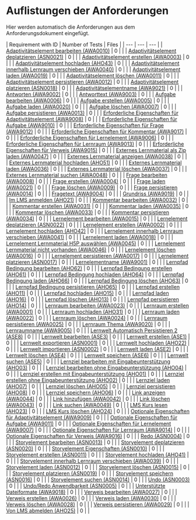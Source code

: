 # Auflistungen der Anforderungen

Hier werden automatisch die Anforderungen aus dem Anforderungsdokument eingefügt.

[//]: # (Script-Start)
| Requirement with ID | Number of Tests | Files |
| --- | --- | --- |
| [Adaptivitätselement bearbeiten (AWA0010)](AWA0010.md) | 0 |  |
| [Adaptivitätselement deplatzieren (ASN0021)](ASN0021.md) | 0 |  |
| [Adaptivitätselement erstellen (AWA0003)](AWA0003.md) | 0 |  |
| [Adaptivitätselement hochladen (AHO43)](AHO43.md) | 0 |  |
| [Adaptivitätselement innerhalb Lernraum verschieben (AWA0040)](AWA0040.md) | 0 |  |
| [Adaptivitätselement laden (AWA0019)](AWA0019.md) | 0 |  |
| [Adaptivitätselement löschen (AWA0011)](AWA0011.md) | 0 |  |
| [Adaptivitätselement persistieren (AWA0012)](AWA0012.md) | 0 |  |
| [Adaptivitätselement platzieren (ASN0018)](ASN0018.md) | 0 |  |
| [Adaptivitätselementname (AWA9021)](AWA9021.md) | 0 |  |
| [Antworten (AWA9002)](AWA9002.md) | 0 |  |
| [Antworttext (AWA9003)](AWA9003.md) | 0 |  |
| [Aufgabe bearbeiten (AWA0006)](AWA0006.md) | 0 |  |
| [Aufgabe erstellen (AWA0005)](AWA0005.md) | 0 |  |
| [Aufgabe laden (AWA0020)](AWA0020.md) | 0 |  |
| [Aufgabe löschen (AWA0007)](AWA0007.md) | 0 |  |
| [Aufgabe persistieren (AWA0013)](AWA0013.md) | 0 |  |
| [Erforderliche Eigenschaften für Adaptivitätselement (AWA9008)](AWA9008.md) | 0 |  |
| [Erforderliche Eigenschaften für Aufgabe (AWA9010)](AWA9010.md) | 0 |  |
| [Erforderliche Eigenschaften für Frage (AWA9012)](AWA9012.md) | 0 |  |
| [Erforderliche Eigenschaften für Kommentar (AWA9017)](AWA9017.md) | 0 |  |
| [Erforderliche Eigenschaften für Lernelement (AWA9006)](AWA9006.md) | 0 |  |
| [Erforderliche Eigenschaften für Lernraum (AWA9013)](AWA9013.md) | 0 |  |
| [Erforderliche Eigenschaften für Verweis (AWA9015)](AWA9015.md) | 0 |  |
| [Externes Lernmaterial als Zip laden (AWA0047)](AWA0047.md) | 0 |  |
| [Externes Lernmaterial anzeigen (AWA0038)](AWA0038.md) | 0 |  |
| [Externes Lernmaterial hochladen (AHO51)](AHO51.md) | 0 |  |
| [Externes Lernmaterial laden (AWA0036)](AWA0036.md) | 0 |  |
| [Externes Lernmaterial löschen (AWA0037)](AWA0037.md) | 0 |  |
| [Externes Lernmaterial suchen (AWA0048)](AWA0048.md) | 0 |  |
| [Frage bearbeiten (AWA0008)](AWA0008.md) | 0 |  |
| [Frage erstellen (AWA0004)](AWA0004.md) | 0 |  |
| [Frage laden (AWA0021)](AWA0021.md) | 0 |  |
| [Frage löschen (AWA0009)](AWA0009.md) | 0 |  |
| [Frage persistieren (AWA0014)](AWA0014.md) | 0 |  |
| [Fragetext (AWA9004)](AWA9004.md) | 0 |  |
| [Grundriss (AWA9019)](AWA9019.md) | 0 |  |
| [Im LMS anmelden (AHO21)](AHO21.md) | 0 |  |
| [Kommentar bearbeiten (AWA0032)](AWA0032.md) | 0 |  |
| [Kommentar erstellen (AWA0031)](AWA0031.md) | 0 |  |
| [Kommentar laden (AWA0035)](AWA0035.md) | 0 |  |
| [Kommentar löschen (AWA0033)](AWA0033.md) | 0 |  |
| [Kommentar persistieren (AWA0034)](AWA0034.md) | 0 |  |
| [Lernelement bearbeiten (AWA0015)](AWA0015.md) | 0 |  |
| [Lernelement deplatzieren (ASN0022)](ASN0022.md) | 0 |  |
| [Lernelement erstellen (AWA0002)](AWA0002.md) | 0 |  |
| [Lernelement hochladen (AHO42)](AHO42.md) | 0 |  |
| [Lernelement innerhalb Lernraum verschieben (AWA0041)](AWA0041.md) | 0 |  |
| [Lernelement laden (AWA0018)](AWA0018.md) | 0 |  |
| [Lernelement Lernmaterial H5P auswählen (AWA0045)](AWA0045.md) | 0 |  |
| [Lernelement Lernmaterial nicht vorhanden (AWA0046)](AWA0046.md) | 0 |  |
| [Lernelement löschen (AWA0016)](AWA0016.md) | 0 |  |
| [Lernelement persistieren (AWA0017)](AWA0017.md) | 0 |  |
| [Lernelement platzieren (ASN0017)](ASN0017.md) | 0 |  |
| [Lernelementname (AWA9001)](AWA9001.md) | 0 |  |
| [Lernpfad Bedingung bearbeiten (AHO62)](AHO62.md) | 0 |  |
| [Lernpfad Bedingung erstellen (AHO61)](AHO61.md) | 0 |  |
| [Lernpfad Bedingung hochladen (AHO64)](AHO64.md) | 0 |  |
| [Lernpfad Bedingung laden (AHO66)](AHO66.md) | 0 |  |
| [Lernpfad Bedingung löschen (AHO63)](AHO63.md) | 0 |  |
| [Lernpfad Bedingung persistieren (AHO65)](AHO65.md) | 0 |  |
| [Lernpfad erstellen (AHO11)](AHO11.md) | 0 |  |
| [Lernpfad hochladen (AHO15)](AHO15.md) | 0 |  |
| [Lernpfad laden (AHO16)](AHO16.md) | 0 |  |
| [Lernpfad löschen (AHO13)](AHO13.md) | 0 |  |
| [Lernpfad persistieren (AHO14)](AHO14.md) | 0 |  |
| [Lernraum bearbeiten (AWA0023)](AWA0023.md) | 0 |  |
| [Lernraum erstellen (AWA0001)](AWA0001.md) | 0 |  |
| [Lernraum hochladen (AHO31)](AHO31.md) | 0 |  |
| [Lernraum laden (AWA0022)](AWA0022.md) | 0 |  |
| [Lernraum löschen (AWA0024)](AWA0024.md) | 0 |  |
| [Lernraum persistieren (AWA0025)](AWA0025.md) | 0 |  |
| [Lernraum Thema (AWA9020)](AWA9020.md) | 0 |  |
| [Lernraumname (AWA9005)](AWA9005.md) | 0 |  |
| [Lernwelt Automatisch Persistieren 2 (ASE8)](ASE8.md) | 0 |  |
| [Lernwelt bearbeiten (ASE3)](ASE3.md) | 0 |  |
| [Lernwelt erstellen (ASE1)](ASE1.md) | 0 |  |
| [Lernwelt exportieren (ASN0001)](ASN0001.md) | 0 |  |
| [Lernwelt hochladen (AHO22)](AHO22.md) | 0 |  |
| [Lernwelt importieren (ASN0002)](ASN0002.md) | 0 |  |
| [Lernwelt laden (ASE2)](ASE2.md) | 0 |  |
| [Lernwelt löschen (ASE4)](ASE4.md) | 0 |  |
| [Lernwelt speichern (ASE6)](ASE6.md) | 0 |  |
| [Lernwelt suchen (ASE5)](ASE5.md) | 0 |  |
| [Lernziel bearbeiten mit Eingabeunterstützung (AHO03)](AHO03.md) | 0 |  |
| [Lernziel bearbeiten ohne Eingabeunterstützung (AHO04)](AHO04.md) | 0 |  |
| [Lernziel erstellen mit Eingabeunterstützung (AHO01)](AHO01.md) | 0 |  |
| [Lernziel erstellen ohne Eingabeunterstützung (AHO02)](AHO02.md) | 0 |  |
| [Lernziel laden (AHO07)](AHO07.md) | 0 |  |
| [Lernziel löschen (AHO05)](AHO05.md) | 0 |  |
| [Lernziel persistieren (AHO08)](AHO08.md) | 0 |  |
| [Lernziel speichern (AHO06)](AHO06.md) | 0 |  |
| [Link anzeigen (AWA0044)](AWA0044.md) | 0 |  |
| [Link hinzufügen (AWA0042)](AWA0042.md) | 0 |  |
| [Link löschen (AWA0043)](AWA0043.md) | 0 |  |
| [Link suchen (AWA0049)](AWA0049.md) | 0 |  |
| [LMS Kurs lesen (AHO23)](AHO23.md) | 0 |  |
| [LMS Kurs löschen (AHO24)](AHO24.md) | 0 |  |
| [Optionale Eigenschaften für Adaptivitätselement (AWA9009)](AWA9009.md) | 0 |  |
| [Optionale Eigenschaften für Aufgabe (AWA9011)](AWA9011.md) | 0 |  |
| [Optionale Eigenschaften für Lernelement (AWA9007)](AWA9007.md) | 0 |  |
| [Optionale Eigenschaften für Lernraum (AWA9014)](AWA9014.md) | 0 |  |
| [Optionale Eigenschaften für Verweis (AWA9016)](AWA9016.md) | 0 |  |
| [Redo (ASN0004)](ASN0004.md) | 0 |  |
| [Storyelement bearbeiten (ASN0013)](ASN0013.md) | 0 |  |
| [Storyelement deplatzieren (ASN0020)](ASN0020.md) | 0 |  |
| [Storyelement Eigenschaften (ASN0010)](ASN0010.md) | 0 |  |
| [Storyelement erstellen (ASN0011)](ASN0011.md) | 0 |  |
| [Storyelement hochladen (AHO41)](AHO41.md) | 0 |  |
| [Storyelement innerhalb Lernraum verschieben (AWA0039)](AWA0039.md) | 0 |  |
| [Storyelement laden (ASN0012)](ASN0012.md) | 0 |  |
| [Storyelement löschen (ASN0015)](ASN0015.md) | 0 |  |
| [Storyelement platzieren (ASN0019)](ASN0019.md) | 0 |  |
| [Storyelement speichern (ASN0016)](ASN0016.md) | 0 |  |
| [Storyelement suchen (ASN0014)](ASN0014.md) | 0 |  |
| [Undo (ASN0003)](ASN0003.md) | 0 |  |
| [Undo/Redo Anwendbarkeit (ASN0005)](ASN0005.md) | 0 |  |
| [Unterstützte Dateiformate (AWA9018)](AWA9018.md) | 0 |  |
| [Verweis bearbeiten (AWA0027)](AWA0027.md) | 0 |  |
| [Verweis erstellen (AWA0026)](AWA0026.md) | 0 |  |
| [Verweis laden (AWA0030)](AWA0030.md) | 0 |  |
| [Verweis löschen (AWA0028)](AWA0028.md) | 0 |  |
| [Verweis persistieren (AWA0029)](AWA0029.md) | 0 |  |
| [Von LMS abmelden (AHO25)](AHO25.md) | 0 |  |